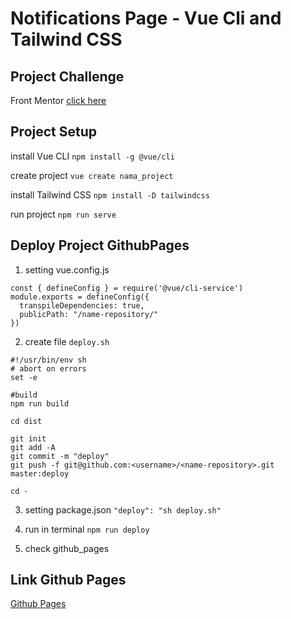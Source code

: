 # Notifications Page - Vue Cli and Tailwind CSS

## Project Challenge
Front Mentor [click here](https://www.frontendmentor.io/challenges/notifications-page-DqK5QAmKbC/hub)

## Project Setup 
install Vue CLI ```npm install -g @vue/cli```

create project ```vue create nama_project```

install Tailwind CSS ```npm install -D tailwindcss```

run project ```npm run serve```

## Deploy Project GithubPages
1. setting vue.config.js

```
const { defineConfig } = require('@vue/cli-service')
module.exports = defineConfig({
  transpileDependencies: true,
  publicPath: "/name-repository/"
})
```

2. create file ```deploy.sh```

```
#!/usr/bin/env sh 
# abort on errors 
set -e 

#build 
npm run build 

cd dist 

git init 
git add -A 
git commit -m "deploy"  
git push -f git@github.com:<username>/<name-repository>.git master:deploy 

cd -
```

3. setting package.json
```"deploy": "sh deploy.sh"```

4. run in terminal ```npm run deploy```

5. check github_pages

## Link Github Pages
[Github Pages](https://abdulmuktinur.github.io/VueJs-Notifications/)
